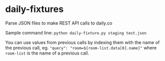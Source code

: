 # daily-fixtures
Parse JSON files to make REST API calls to daily.co

Sample command line:
`python daily-fixture.py staging test.json`

You can use values from previous calls by indexing them with the name of the previous call, eg.
`"query": "room=${room-list.data[0].name}"`
where `room-list` is the name of a previous call.
